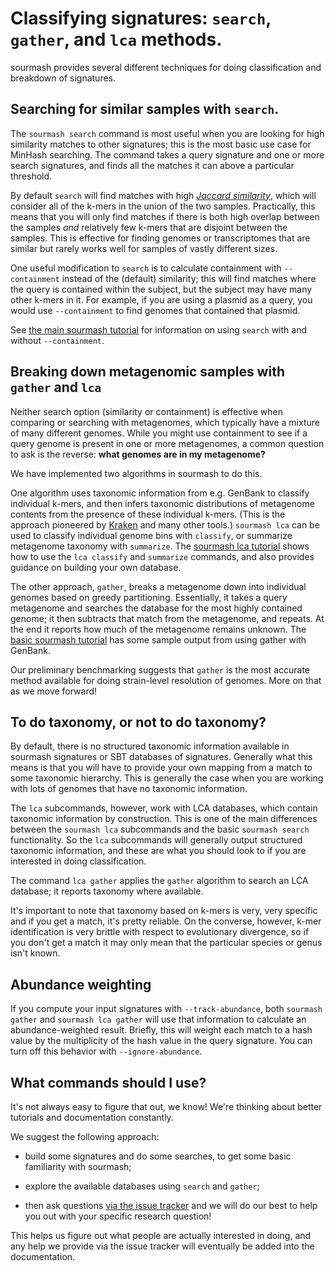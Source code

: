 # Classifying signatures: `search`, `gather`, and `lca` methods.

sourmash provides several different techniques for doing
classification and breakdown of signatures.

## Searching for similar samples with `search`.

The `sourmash search` command is most useful when you are looking for
high similarity matches to other signatures; this is the most basic use
case for MinHash searching.  The command takes a query signature and one
or more search signatures, and finds all the matches it can above a particular
threshold.

By default `search` will find matches with high [*Jaccard
similarity*](https://en.wikipedia.org/wiki/Jaccard_index), which will
consider all of the k-mers in the union of the two samples.
Practically, this means that you will only find matches if there is
both high overlap between the samples *and* relatively few k-mers that
are disjoint between the samples.  This is effective for finding genomes
or transcriptomes that are similar but rarely works well for samples
of vastly different sizes.

One useful modification to `search` is to calculate containment with
`--containment` instead of the (default) similarity; this will find
matches where the query is contained within the subject, but the
subject may have many other k-mers in it. For example, if you are using
a plasmid as a query, you would use `--containment` to find genomes
that contained that plasmid.

See [the main sourmash
tutorial](http://sourmash.readthedocs.io/en/latest/tutorials.html#make-and-search-a-database-quickly)
for information on using `search` with and without `--containment`.

## Breaking down metagenomic samples with `gather` and `lca`

Neither search option (similarity or containment) is effective when
comparing or searching with metagenomes, which typically have a
mixture of many different genomes.  While you might use containment to
see if a query genome is present in one or more metagenomes, a common
question to ask is the reverse: **what genomes are in my metagenome?**

We have implemented two algorithms in sourmash to do this.

One algorithm uses taxonomic information from e.g. GenBank to classify
individual k-mers, and then infers taxonomic distributions of
metagenome contents from the presence of these individual
k-mers. (This is the approach pioneered by
[Kraken](https://ccb.jhu.edu/software/kraken/) and many other tools.)
`sourmash lca` can be used to classify individual genome bins with
`classify`, or summarize metagenome taxonomy with `summarize`.  The
[sourmash lca tutorial](http://sourmash.readthedocs.io/en/latest/tutorials-lca.html)
shows how to use the `lca classify` and `summarize` commands, and also
provides guidance on building your own database.

The other approach, `gather`, breaks a metagenome down into individual
genomes based on greedy partitioning. Essentially, it takes a query
metagenome and searches the database for the most highly contained
genome; it then subtracts that match from the metagenome, and repeats.
At the end it reports how much of the metagenome remains unknown.  The
[basic sourmash
tutorial](http://sourmash.readthedocs.io/en/latest/tutorials.html#what-s-in-my-metagenome)
has some sample output from using gather with GenBank.

Our preliminary benchmarking suggests that `gather` is the most accurate
method available for doing strain-level resolution of genomes. More on that
as we move forward!

## To do taxonomy, or not to do taxonomy?

By default, there is no structured taxonomic information available in
sourmash signatures or SBT databases of signatures.  Generally what
this means is that you will have to provide your own mapping from a
match to some taxonomic hierarchy.  This is generally the case when
you are working with lots of genomes that have no taxonomic
information.

The `lca` subcommands, however, work with LCA databases, which contain
taxonomic information by construction.  This is one of the main
differences between the `sourmash lca` subcommands and the basic
`sourmash search` functionality.  So the `lca` subcommands will generally
output structured taxonomic information, and these are what you should look
to if you are interested in doing classification.

The command `lca gather` applies the `gather` algorithm to search an
LCA database; it reports taxonomy where available.

It's important to note that taxonomy based on k-mers is very, very
specific and if you get a match, it's pretty reliable. On the
converse, however, k-mer identification is very brittle with respect
to evolutionary divergence, so if you don't get a match it may only mean
that the particular species or genus isn't known.

## Abundance weighting

If you compute your input signatures with `--track-abundance`, both
`sourmash gather` and `sourmash lca gather` will use that information
to calculate an abundance-weighted result.  Briefly, this will weight
each match to a hash value by the multiplicity of the hash value in
the query signature.  You can turn off this behavior with
`--ignore-abundance`.

## What commands should I use?

It's not always easy to figure that out, we know! We're thinking about
better tutorials and documentation constantly.

We suggest the following approach:

* build some signatures and do some searches, to get some basic familiarity
  with sourmash;

* explore the available databases using `search` and `gather`;

* then ask questions [via the issue tracker](https://github.com/dib-lab/sourmash/issues) and we will do our best to help you out with your specific research question!

This helps us figure out what people are actually interested in doing, and
any help we provide via the issue tracker will eventually be added into the
documentation.
